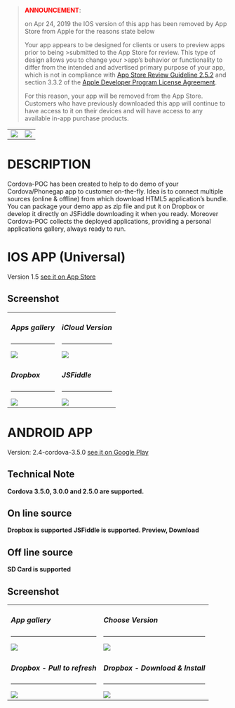 
> <span style='color:red'>**ANNOUNCEMENT**</span>:
>
> on Apr 24, 2019 the IOS version of this app has been removed by App Store
> from Apple for the reasons state below
>
>Your app appears to be designed for clients or users to preview apps prior to being >submitted to the App Store for review. This type of design allows you to change your >app’s behavior or functionality to differ from the intended and advertised primary purpose of your app, which is not in compliance with [App Store Review Guideline 2.5.2](https://developer.apple.com/app-store/review/guidelines/#software-requirements) and section 3.3.2 of the [Apple Developer Program License Agreement](https://developer.apple.com/terms/).
>
>For this reason, your app will be removed from the App Store. Customers who have previously downloaded this app will continue to have access to it on their devices and will have access to any available in-app purchase products.


<table>
<tr>
<td>
 <img src="https://raw.github.com/bsorrentino/cordova-poc/master/src/site/hi-res-icon2@512.png">
</td>
<td>
 <img src="https://raw.github.com/bsorrentino/cordova-poc/master/src/site/hi-res-icon@512.png">
</td>
</tr>
</table>

# DESCRIPTION

Cordova-POC has been created to help to do demo of your Cordova/Phonegap app to customer on-the-fly. Idea is to connect multiple sources (online & offline) from which download HTML5 application’s bundle. You can package your demo app as zip file and put it on Dropbox or develop it directly on JSFiddle downloading it when you ready. Moreover Cordova-POC collects the deployed applications, providing a personal applications gallery, always ready to run.

# IOS APP (Universal)

 Version 1.5 [see it on App Store](https://itunes.apple.com/us/app/cordova-poc/id791375853?l=it&ls=1&mt=8)

## Screenshot

<table>

<tr>
<td>
 <h5>Apps gallery</h5><hr>
 <img src="http://bsorrentino.github.io/cordova-poc/images/site/ios/4-inch/4ird-Screenshot-1.png">
</td>

<td>
 <h5>iCloud Version</h5><hr>
 <img src="http://bsorrentino.github.io/cordova-poc/images/site/ios/4-inch/4ird-Screenshot-icloud.png">
</td>
</tr>

<tr>
<td>
 <h5>Dropbox</h5><hr>
 <img src="http://bsorrentino.github.io/cordova-poc/images/site/ios/4-inch/4ird-Screenshot-2.png">
</td>

<td>
 <h5>JSFiddle</h5><hr>
 <img src="http://bsorrentino.github.io/cordova-poc/images/site/ios/4-inch/4ird-Screenshot-3.png">
</td>
</tr>
</table>

# ANDROID APP

 Version: 2.4-cordova-3.5.0 [see it on Google Play](https://play.google.com/store/apps/details?id=org.bsc)

## Technical Note

<b>Cordova 3.5.0, 3.0.0 and 2.5.0 are supported. </b>

## On line source

<b>Dropbox is supported</b>
<b>JSFiddle is supported. Preview, Download</b>

## Off line source

<b>SD Card is supported</b>

## Screenshot

<table>

<tr>
<td>
 <h5>App gallery</h5><hr>
 <img src="http://bsorrentino.github.io/cordova-poc/images/site/android/android-app.png">
</td>

<td>
 <h5>Choose Version</h5><hr>
 <img src="http://bsorrentino.github.io/cordova-poc/images/site/android/android-select-version.png">
</td>
</tr>

<!--
<td>
 <h5>About/Help</h5><hr>
 <img src="http://bsorrentino.github.io/cordova-poc/images/site/android/android-info.png">
</td>
</tr>
-->

<tr>
<td>
 <h5>Dropbox - Pull to refresh</h5><hr>
 <img src="http://bsorrentino.github.io/cordova-poc/images/site/android/android-dbox-02.png">
</td>
<td>
 <h5>Dropbox - Download & Install</h5><hr>
 <img src="http://bsorrentino.github.io/cordova-poc/images/site/android/android-dbox-03.png">
</td>
</tr>
</table>
